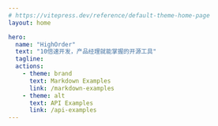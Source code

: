```yaml
---
# https://vitepress.dev/reference/default-theme-home-page
layout: home

hero:
  name: "HighOrder"
  text: "10倍速开发，产品经理就能掌握的开源工具"
  tagline:
  actions:
    - theme: brand
      text: Markdown Examples
      link: /markdown-examples
    - theme: alt
      text: API Examples
      link: /api-examples
---
```


